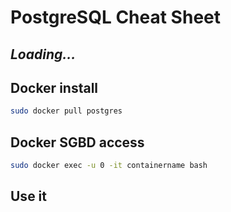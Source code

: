 # PostgreSQL Cheat Sheet

## ***Loading...***

## Docker install

```sh
sudo docker pull postgres

```

## Docker SGBD access

```sh
sudo docker exec -u 0 -it containername bash

```

## Use it

```sql

```